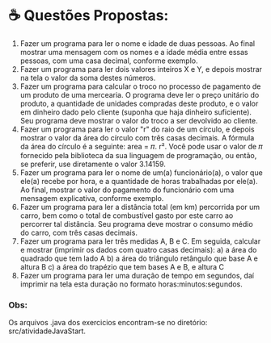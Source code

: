 # :coffee: Questões Propostas:

1. Fazer um programa para ler o nome e idade de duas pessoas. Ao final mostrar uma mensagem com os nomes e a idade média entre essas pessoas, com uma casa decimal, conforme exemplo.
2. Fazer um programa para ler dois valores inteiros X e Y, e depois mostrar na tela o valor da soma destes números.
3. Fazer um programa para calcular o troco no processo de pagamento de um produto de uma mercearia. O programa deve ler o preço unitário do produto, a quantidade de unidades compradas deste produto, e o valor em dinheiro dado pelo cliente (suponha que haja dinheiro suficiente). Seu programa deve mostrar o valor do troco a ser devolvido ao cliente.
4. Fazer um programa para ler o valor "r" do raio de um círculo, e depois mostrar o valor da área do círculo com três casas decimais. A fórmula da área do círculo é a seguinte: area = 𝜋. r². Você pode usar o valor de 𝜋 fornecido pela biblioteca da sua linguagem de programação, ou então, se preferir, use diretamente o valor 3.14159.
5. Fazer um programa para ler o nome de um(a) funcionário(a), o valor que ele(a) recebe por hora, e a quantidade de horas trabalhadas por ele(a). Ao final, mostrar o valor do pagamento do funcionário com uma mensagem explicativa, conforme exemplo.
6. Fazer um programa para ler a distância total (em km) percorrida por um carro, bem como o total de combustível gasto por este carro ao percorrer tal distância. Seu programa deve mostrar o consumo médio do carro, com três casas decimais.
7. Fazer um programa para ler três medidas A, B e C. Em seguida, calcular e mostrar (imprimir os dados com quatro casas decimais): 
a) a área do quadrado que tem lado A 
b) a área do triângulo retângulo que base A e altura B 
c) a área do trapézio que tem bases A e B, e altura C
8. Fazer um programa para ler uma duração de tempo em segundos, daí imprimir na tela esta duração no formato horas:minutos:segundos.

### Obs:
Os arquivos .java dos exercicios encontram-se no diretório: src/atividadeJavaStart.



